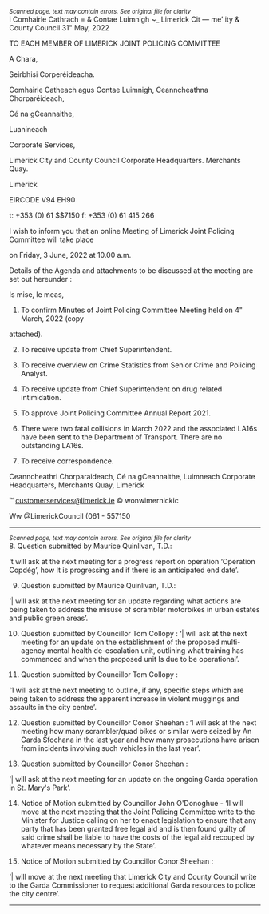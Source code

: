 *<small>Scanned page, text may contain errors. See original file for clarity</small>*  
i Comhairle Cathrach
= & Contae Luimnigh
~_ Limerick Cit
— me’ ity
& County Council
31" May, 2022

TO EACH MEMBER OF LIMERICK JOINT POLICING COMMITTEE

A Chara,

Seirbhisi Corperéideacha.

Comhairie Catheach agus Contae Luimnigh,
Ceanncheathna Chorparéideach,

Cé na gCeannaithe,

Luanineach

Corporate Services,

Limerick City and County Council
Corporate Headquarters.
Merchants Quay.

Limerick

EIRCODE V94 EH90

t: +353 (0) 61 $$7150
f: +353 (0) 61 415 266

I wish to inform you that an online Meeting of Limerick Joint Policing Committee will take place

on Friday, 3 June, 2022 at 10.00 a.m.

Details of the Agenda and attachments to be discussed at the meeting are set out hereunder :

Is mise, le meas,

1. To confirm Minutes of Joint Policing Committee Meeting held on 4" March, 2022 (copy

attached).

2. To receive update from Chief Superintendent.

3. To receive overview on Crime Statistics from Senior Crime and Policing Analyst.

4. To receive update from Chief Superintendent on drug related intimidation.

5. To approve Joint Policing Committee Annual Report 2021.

6. There were two fatal collisions in March 2022 and the associated LA16s have been sent to
the Department of Transport. There are no outstanding LA16s.

7. To receive correspondence.

Ceanncheathri Chorparaideach, Cé na gCeannaithe, Luimneach
Corporate Headquarters, Merchants Quay, Limerick

™ customerservices@limerick.ie
© wonwimernickic

Ww @LimerickCouncil
(061 - 557150

---
*<small>Scanned page, text may contain errors. See original file for clarity</small>*  
8. Question submitted by Maurice Quinlivan, T.D.:

‘t will ask at the next meeting for a progress report on operation ‘Operation Copdég’, how It is
progressing and if there is an anticipated end date’.

9. Question submitted by Maurice Quinlivan, T.D.:

‘| will ask at the next meeting for an update regarding what actions are being taken to
address the misuse of scrambler motorbikes in urban estates and public green areas’.

10. Question submitted by Councillor Tom Collopy :
‘| will ask at the next meeting for an update on the establishment of the proposed multi-
agency mental health de-escalation unit, outlining what training has commenced and when
the proposed unit Is due to be operational’.

11. Question submitted by Councillor Tom Collopy :

‘1 will ask at the next meeting to outline, if any, specific steps which are being taken to
address the apparent increase in violent muggings and assaults in the city centre’.

12. Question submitted by Councillor Conor Sheehan :
‘I will ask at the next meeting how many scrambler/quad bikes or similar were seized by An
Garda Sfochana in the last year and how many prosecutions have arisen from incidents
involving such vehicles in the last year’.

13. Question submitted by Councillor Conor Sheehan :

‘| will ask at the next meeting for an update on the ongoing Garda operation in St. Mary's
Park’.

14. Notice of Motion submitted by Councillor John O'Donoghue -
‘Il will move at the next meeting that the Joint Policing Committee write to the Minister for
Justice calling on her to enact legislation to ensure that any party that has been granted free
legal aid and is then found guilty of said crime shail be liable to have the costs of the legal aid
recouped by whatever means necessary by the State’.

15. Notice of Motion submitted by Councillor Conor Sheehan :

‘| will move at the next meeting that Limerick City and County Council write to the Garda
Commissioner to request additional Garda resources to police the city centre’.

---
